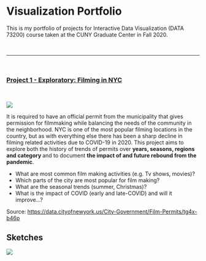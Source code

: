 # Visualization Portfolio
This is my portfolio of projects for Interactive Data Visualization (DATA 73200) course taken at the CUNY Graduate Center in Fall 2020.

<br />

-----------
<br />

### [Project 1 - Exploratory: Filming in NYC](https://beyenidogan.github.io/Viz-Portfolio/Exploratory-Filming-in-NYC/)

<br />

![](https://github.com/beyenidogan/Viz-Portfolio/blob/main/assets/Exploratory_thumbnail.png)

It is required to have an official permit from the municipality that gives permission for filmmaking while balancing the needs of the community in the neighborhood. NYC is one of the most popular filming locations in the country, but as with everything else there has been a sharp decline in filming related activities due to COVID-19 in 2020. 
This project aims to explore both the history of trends of permits over <strong>years, seasons, regions and category </strong>and to document <strong>the impact of and future rebound from the pandemic</strong>.

* What are most common film making activities (e.g. Tv shows, movies)?
* Which parts of the city are most popular for film making?
* What are the seasonal trends (summer, Christmas)?
* What is the impact of COVID (early and late-COVID) and will it improve…?

Source:
https://data.cityofnewyork.us/City-Government/Film-Permits/tg4x-b46p


## Sketches
![](https://github.com/beyenidogan/Viz-Portfolio/blob/main/assets/Exploratory_sketch.png)

<br />

